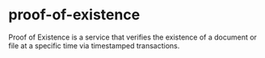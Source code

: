 # proof-of-existence
Proof of Existence is a service that verifies the existence of a document or file at a specific time via timestamped transactions.
